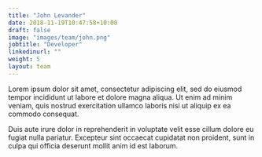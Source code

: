 ```yaml
---
title: "John Levander"
date: 2018-11-19T10:47:58+10:00
draft: false
image: "images/team/john.png"
jobtitle: "Developer"
linkedinurl: ""
weight: 5
layout: team
---
```


Lorem ipsum dolor sit amet, consectetur adipiscing elit, sed do eiusmod tempor incididunt ut labore et dolore magna aliqua. Ut enim ad minim veniam, quis nostrud exercitation ullamco laboris nisi ut aliquip ex ea commodo consequat.

Duis aute irure dolor in reprehenderit in voluptate velit esse cillum dolore eu fugiat nulla pariatur. Excepteur sint occaecat cupidatat non proident, sunt in culpa qui officia deserunt mollit anim id est laborum.
